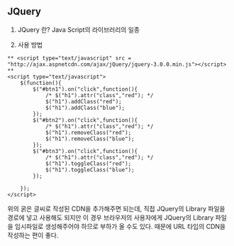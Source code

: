## JQuery ##
1. JQuery 란?
Java Script의 라이브러리의 일종

2. 사용 방법
```
** <script type="text/javascript" src = "http://ajax.aspnetcdn.com/ajax/jQuery/jquery-3.0.0.min.js"></script> **
<script type="text/javascript">
	$(function(){
		$("#btn1").on("click",function(){
			/* $("h1").attr("class","red"); */
			$("h1").addClass("red");
			$("h1").addClass("blue");
		});
		$("#btn2").on("click",function(){
			/* $("h1").attr("class","red"); */
			$("h1").removeClass("red");
			$("h1").removeClass("blue");
		});
		$("#btn3").on("click",function(){
			/* $("h1").attr("class","red"); */
			$("h1").toggleClass("red");
			$("h1").toggleClass("blue");
		});
		
	});
</script>
```
위의 굵은 글씨로 작성된 CDN을 추가해주면 되는데, 직접 JQuery의 Library 파일을 경로에 넣고 사용해도 되지만
이 경우 브라우저의 사용자에게 JQuery의 Library 파일을 임시파일로 생성해주어야 하므로 부하가 올 수도 있다.
때문에 URL 타입의 CDN을 작성하는 편이 좋다.
